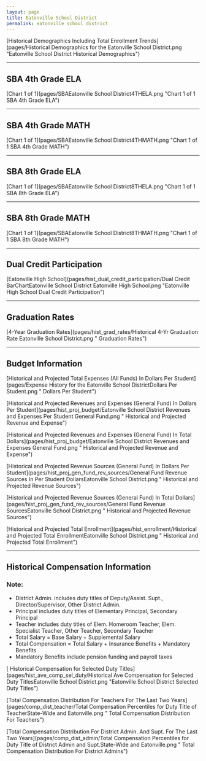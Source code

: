 ```yaml
---
layout: page
title: Eatonville School District
permalink: eatonville school district
---
```



[Historical Demographics Including Total Enrollment Trends](pages/Historical Demographics for the Eatonville School District.png "Eatonville School District Historical Demographics")

___

## SBA 4th Grade ELA

[Chart 1 of 1](pages/SBAEatonville School District4THELA.png "Chart 1 of 1 SBA 4th Grade ELA")


___

## SBA 4th Grade MATH

[Chart 1 of 1](pages/SBAEatonville School District4THMATH.png "Chart 1 of 1 SBA 4th Grade MATH")


___

## SBA 8th Grade ELA

[Chart 1 of 1](pages/SBAEatonville School District8THELA.png "Chart 1 of 1 SBA 8th Grade ELA")


___

## SBA 8th Grade MATH

[Chart 1 of 1](pages/SBAEatonville School District8THMATH.png "Chart 1 of 1 SBA 8th Grade MATH")


___

## Dual Credit Participation

[Eatonville High School](pages/hist_dual_credit_participation/Dual Credit BarChartEatonville School District Eatonville High School.png "Eatonville High School Dual Credit Participation")


___

## Graduation Rates

[4-Year Graduation Rates](pages/hist_grad_rates/Historical 4-Yr Graduation Rate Eatonville School District.png " Graduation Rates")


___

## Budget Information

[Historical and Projected Total Expenses (All Funds) In Dollars Per Student](pages/Expense History for the Eatonville School DistrictDollars Per Student.png " Dollars Per Student")

[Historical and Projected Revenues and Expenses (General Fund) In Dollars Per Student](pages/hist_proj_budget/Eatonville School District Revenues and Expenses Per Student General Fund.png " Historical and Projected Revenue and Expense")

[Historical and Projected Revenues and Expenses (General Fund) In Total Dollars](pages/hist_proj_budget/Eatonville School District Revenues and Expenses General Fund.png " Historical and Projected Revenue and Expense")

[Historical and Projected Revenue Sources (General Fund) In Dollars Per Student](pages/hist_proj_gen_fund_rev_sources/General Fund Revenue Sources In Per Student DollarsEatonville School District.png " Historical and Projected Revenue Sources")

[Historical and Projected Revenue Sources (General Fund) In Total Dollars](pages/hist_proj_gen_fund_rev_sources/General Fund Revenue SourcesEatonville School District.png " Historical and Projected Revenue Sources")

[Historical and Projected Total Enrollment](pages/hist_enrollment/Historical and Projected Total EnrollmentEatonville School District.png " Historical and Projected Total Enrollment")


___

## Historical Compensation Information
### Note:
- District Admin. includes duty titles of Deputy/Assist. Supt., Director/Supervisor, Other District Admin.
- Principal includes duty titles of Elementary Principal, Secondary Principal
- Teacher includes duty titles of Elem. Homeroom Teacher, Elem. Specialist Teacher, Other Teacher, Secondary Teacher
- Total Salary = Base Salary + Supplemental Salary
- Total Compensation = Total Salary + Insurance Benefits + Mandatory Benefits
- Mandatory Benefits include pension funding and payroll taxes

[ Historical Compensation for Selected Duty Titles](pages/hist_ave_comp_sel_duty/Historical Ave Compensation for Selected Duty TitlesEatonville School District.png "Eatonville School District Selected Duty Titles")

[Total Compensation Distribution For Teachers For The Last Two Years](pages/comp_dist_teacher/Total Compensation Percentiles for Duty Title of TeacherState-Wide and Eatonville.png " Total Compensation Distribution For Teachers")

[Total Compensation Distribution For District Admin. And Supt. For The Last Two Years](pages/comp_dist_admin/Total Compensation Percentiles for Duty Title of District Admin and Supt.State-Wide and Eatonville.png " Total Compensation Distribution For District Admins")

